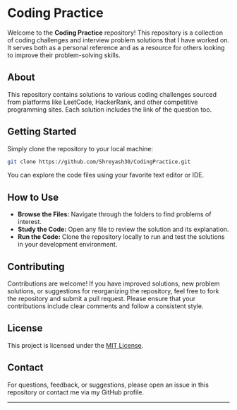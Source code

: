 # Coding Practice

Welcome to the **Coding Practice** repository! This repository is a collection of coding challenges and interview problem solutions that I have worked on. 
It serves both as a personal reference and as a resource for others looking to improve their problem-solving skills.

## About

This repository contains solutions to various coding challenges sourced from platforms like LeetCode, HackerRank, and other competitive programming sites. 
Each solution includes the link of the question too.

## Getting Started

Simply clone the repository to your local machine:

```bash
git clone https://github.com/Shreyash30/CodingPractice.git
```

You can explore the code files using your favorite text editor or IDE.

## How to Use

- **Browse the Files:** Navigate through the folders to find problems of interest.
- **Study the Code:** Open any file to review the solution and its explanation.
- **Run the Code:** Clone the repository locally to run and test the solutions in your development environment.

## Contributing

Contributions are welcome! 
If you have improved solutions, new problem solutions, or suggestions for reorganizing the repository, 
feel free to fork the repository and submit a pull request. Please ensure that your contributions include clear comments and follow a consistent style.

## License

This project is licensed under the [MIT License](LICENSE).

## Contact

For questions, feedback, or suggestions, please open an issue in this repository or contact me via my GitHub profile.

---
